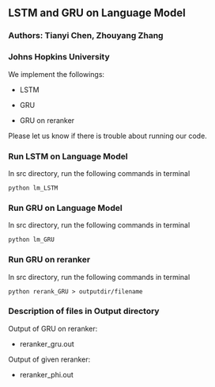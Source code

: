 ## LSTM and GRU on Language Model
### Authors: Tianyi Chen, Zhouyang Zhang
### Johns Hopkins University

We implement the followings:

- LSTM

- GRU

- GRU on reranker 

Please let us know if there is trouble about running our code.

### Run LSTM on Language Model

In src directory, run the following commands in terminal

    python lm_LSTM

 
### Run GRU on Language Model

In src directory, run the following commands in terminal

    python lm_GRU
    
### Run GRU on reranker

In src directory, run the following commands in terminal
	
    python rerank_GRU > outputdir/filename

    
### Description of files in Output directory

Output of GRU on reranker:

- reranker_gru.out

Output of given reranker:

- reranker_phi.out


